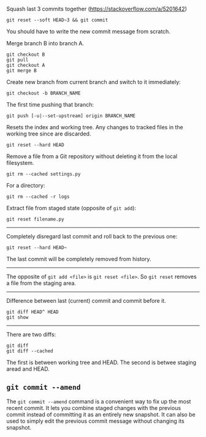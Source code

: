 Squash last 3 commits together (https://stackoverflow.com/a/5201642)

    git reset --soft HEAD~3 && git commit

You should have to write the new commit message from scratch.


Merge branch B into branch A.

    git checkout B
    git pull
    git checkout A
    git merge B

Create new branch from current branch and switch to it immediately:

    git checkout -b BRANCH_NAME

The first time pushing that branch:

    git push [-u|--set-upstream] origin BRANCH_NAME

Resets the index and working tree. Any changes to tracked files in the working tree since <commit> are discarded.

    git reset --hard HEAD

Remove a file from a Git repository without deleting it from the local filesystem.

    git rm --cached settings.py

For a directory:

    git rm --cached -r logs

Extract file from staged state (opposite of `git add`):

    git reset filename.py


---

Completely disregard last commit and roll back to the previous one:

    git reset --hard HEAD~

The last commit will be completely removed from history.

---

The opposite of `git add <file>` is `git reset <file>`. So `git reset` removes a file from the staging area.

---

Difference between last (current) commit and commit before it.

    git diff HEAD^ HEAD
    git show

---

There are two diffs:

    git diff
    git diff --cached

The first is between working tree and HEAD. The second is betwee staging aread and HEAD.

## `git commit --amend`

The `git commit --amend` command is a convenient way to fix up the most recent commit. It lets you combine staged changes with the previous commit instead of committing it as an entirely new snapshot. It can also be used to simply edit the previous commit message without changing its snapshot.

